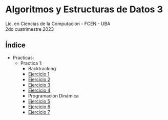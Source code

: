 # Algoritmos y Estructuras de Datos 3

Lic. en Ciencias de la Computación - FCEN - UBA\
2do cuatrimestre 2023

## Índice
- Practicas:
    - Practica 1:
        - Backtracking
        - [Ejercicio 1](practicas/practica%201/Ej_01.cpp)
        - [Ejercicio 2](practicas/practica%201/Ej_02.cpp)
        - [Ejercicio 3](practicas/practica%201/Ej_03.cpp)
        - [Ejercicio 4](practicas/practica%201/Ej_04.cpp)
        - Programación Dinámica
        - [Ejercicio 5](practicas/practica%201/Ej_05.cpp)
        - [Ejercicio 6](practicas/practica%201/Ej_06.cpp)
        - [Ejercicio 7](practicas/practica%201/Ej_07.cpp)